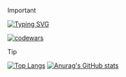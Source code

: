 > [!IMPORTANT]
> [![Typing SVG](https://readme-typing-svg.herokuapp.com?color=%2336BCF7&lines=Programer+Developer+Nikita+Alekseev)](https://git.io/typing-svg)
> 
> [![codewars](https://www.codewars.com/users/Truncklin/badges/small)](https://www.codewars.com/users/Truncklin)

> [!TIP]
> [![Top Langs](https://github-readme-stats.vercel.app/api/top-langs/?username=Truncklin)](https://github.com/Truncklin/github-readme-stats)
>  [![Anurag's GitHub stats](https://github-readme-stats.vercel.app/api?username=Truncklin)](https://github.com/Truncklin/github-readme-stats)



<!--
**Truncklin/Truncklin** is a ✨ _special_ ✨ repository because its `README.md` (this file) appears on your GitHub profile.

Here are some ideas to get you started:

- 🔭 I’m currently working on ...
- 🌱 I’m currently learning ...
- 👯 I’m looking to collaborate on ...
- 🤔 I’m looking for help with ...
- 💬 Ask me about ...
- 📫 How to reach me: ...
- 😄 Pronouns: ...
- ⚡ Fun fact: ...
-->
